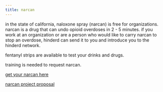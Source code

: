 ```yaml
---
title: narcan
---
```


<div class="embedsocial-forms-iframe" data-ref="1831149e6145291f6de403fa476c41b10141f2c8" data-widget="true" data-height="auto"></div><script>(function(d, s, id){var js; if (d.getElementById(id)) {return;} js = d.createElement(s); js.id = id; js.src = "https://embedsocial.com/cdn/ef.js"; d.getElementsByTagName("head")[0].appendChild(js);}(document, "script", "EmbedSocialFormsScript"));</script>

in the state of california, naloxone spray (narcan) is free for organizations. narcan is a drug that can undo opioid overdoses in 2 - 5 minutes. if you work at an organization or are a person who would like to carry narcan to stop an overdose, hinderd can send it to you and introduce you to the hinderd network.

fentanyl strips are available to test your drinks and drugs. 

training is needed to request narcan.

[get your narcan here](./narcan/form.html)

[narcan project proposal](./narcan/proposal.html)
